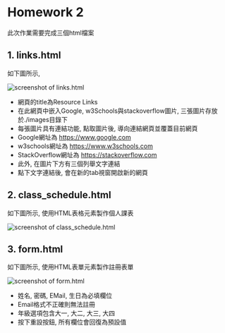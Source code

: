 # Homework 2

此次作業需要完成三個html檔案

## 1. links.html

如下圖所示, 

![screenshot of links.html](http://mselab.iecs.fcu.edu.tw:60080/root/HW-2/raw/master/screenshots/links.PNG)


- 網頁的title為Resource Links
- 在此網頁中嵌入Google, w3Schools與stackoverflow圖片, 三張圖片存放於./images目錄下
- 每張圖片具有連結功能, 點取圖片後, 導向連結網頁並覆蓋目前網頁
- Google網址為 https://www.google.com
- w3schools網址為 https://www.w3schools.com
- StackOverflow網址為 https://stackoverflow.com
- 此外, 在圖片下方有三個列舉文字連結
- 點下文字連結後, 會在新的tab視窗開啟新的網頁 

## 2. class_schedule.html

如下圖所示, 使用HTML表格元素製作個人課表

![screenshot of class_schedule.html](http://mselab.iecs.fcu.edu.tw:60080/root/HW-2/raw/master/screenshots/class_schedule.png)


## 3. form.html

如下圖所示, 使用HTML表單元素製作註冊表單

![screenshot of form.html](http://mselab.iecs.fcu.edu.tw:60080/root/HW-2/raw/master/screenshots/form.png)

- 姓名, 密碼, EMail, 生日為必填欄位
- Email格式不正確則無法註冊
- 年級選項包含大一, 大二, 大三, 大四
- 按下重設按鈕, 所有欄位會回復為預設值
